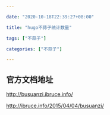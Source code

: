 ```yaml
---

date: "2020-10-18T22:39:27+08:00"

title: "hugo不蒜子统计数量"

tags: ["不蒜子"]

categories: ["不蒜子"]

---
```




## 官方文档地址

http://busuanzi.ibruce.info/

http://ibruce.info/2015/04/04/busuanzi/